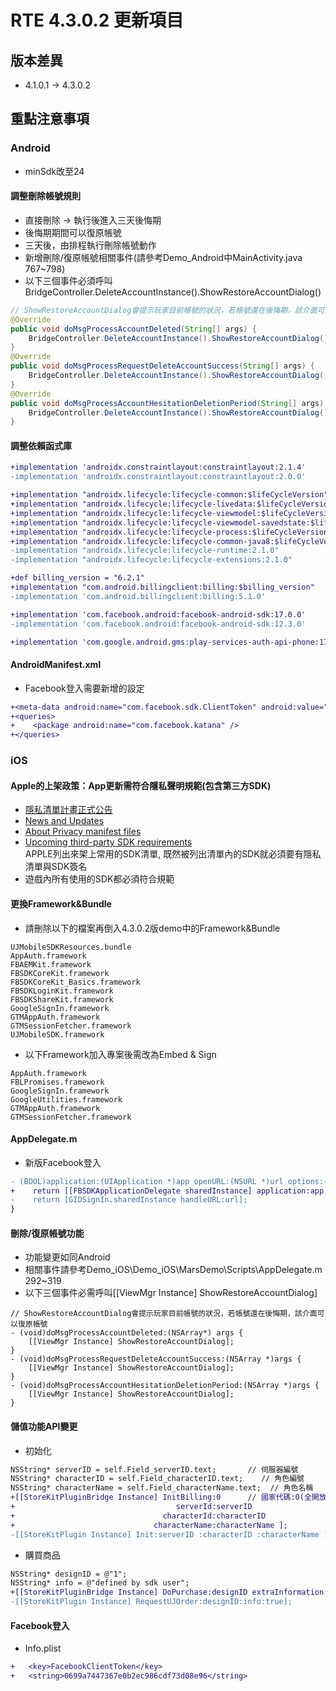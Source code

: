 # RTE 4.3.0.2 更新項目

## 版本差異
* 4.1.0.1 -> 4.3.0.2

## 重點注意事項

### Android
* minSdk改至24

#### 調整刪除帳號規則
* 直接刪除 -> 執行後進入三天後悔期
* 後悔期期間可以復原帳號
* 三天後，由排程執行刪除帳號動作
* 新增刪除/復原帳號相關事件(請參考Demo_Android中MainActivity.java 767~798)
* 以下三個事件必須呼叫BridgeController.DeleteAccountInstance().ShowRestoreAccountDialog()
```java
// ShowRestoreAccountDialog會提示玩家目前帳號的狀況，若帳號還在後悔期，該介面可以復原帳號
@Override
public void doMsgProcessAccountDeleted(String[] args) {
    BridgeController.DeleteAccountInstance().ShowRestoreAccountDialog();
}
@Override
public void doMsgProcessRequestDeleteAccountSuccess(String[] args) {
    BridgeController.DeleteAccountInstance().ShowRestoreAccountDialog();
}
@Override
public void doMsgProcessAccountHesitationDeletionPeriod(String[] args) {
    BridgeController.DeleteAccountInstance().ShowRestoreAccountDialog();
}
```

#### 調整依賴函式庫
```diff
+implementation 'androidx.constraintlayout:constraintlayout:2.1.4'
-implementation 'androidx.constraintlayout:constraintlayout:2.0.0'

+implementation "androidx.lifecycle:lifecycle-common:$lifeCycleVersion"
+implementation "androidx.lifecycle:lifecycle-livedata:$lifeCycleVersion"
+implementation "androidx.lifecycle:lifecycle-viewmodel:$lifeCycleVersion"
+implementation "androidx.lifecycle:lifecycle-viewmodel-savedstate:$lifeCycleVersion"
+implementation "androidx.lifecycle:lifecycle-process:$lifeCycleVersion"
+implementation "androidx.lifecycle:lifecycle-common-java8:$lifeCycleVersion"
-implementation "androidx.lifecycle:lifecycle-runtime:2.1.0"
-implementation "androidx.lifecycle:lifecycle-extensions:2.1.0"

+def billing_version = "6.2.1"
+implementation "com.android.billingclient:billing:$billing_version"
-implementation 'com.android.billingclient:billing:5.1.0'

+implementation 'com.facebook.android:facebook-android-sdk:17.0.0'
-implementation 'com.facebook.android:facebook-android-sdk:12.3.0'

+implementation 'com.google.android.gms:play-services-auth-api-phone:17.5.1'
```

#### AndroidManifest.xml
* Facebook登入需要新增的設定
```diff
+<meta-data android:name="com.facebook.sdk.ClientToken" android:value="@string/facebook_client_token_gameapp"/>
+<queries>
+    <package android:name="com.facebook.katana" />
+</queries>
```

### iOS
#### Apple的上架政策：App更新需符合隱私聲明規範(包含第三方SDK)
* [隱私清單計畫正式公告](https://developer.apple.com/news/?id=3d8a9yyh)
* [News and Updates](https://developer.apple.com/news/upcoming-requirements/)
* [About Privacy manifest files](https://developer.apple.com/documentation/bundleresources/privacy_manifest_files/describing_use_of_required_reason_api?language=objc)
* [Upcoming third-party SDK requirements](https://developer.apple.com/support/third-party-SDK-requirements/)  
APPLE列出來架上常用的SDK清單, 既然被列出清單內的SDK就必須要有隱私清單與SDK簽名
* 遊戲內所有使用的SDK都必須符合規範

#### 更換Framework&Bundle
* 請刪除以下的檔案再倒入4.3.0.2版demo中的Framework&Bundle
```
UJMobileSDKResources.bundle
AppAuth.framework
FBAEMKit.framework
FBSDKCoreKit.framework
FBSDKCoreKit_Basics.framework
FBSDKLoginKit.framework
FBSDKShareKit.framework
GoogleSignIn.framework
GTMAppAuth.framework
GTMSessionFetcher.framework
UJMobileSDK.framework
```
* 以下Framework加入專案後需改為Embed & Sign
```
AppAuth.framework
FBLPromises.framework
GoogleSignIn.framework
GoogleUtilities.framework
GTMAppAuth.framework
GTMSessionFetcher.framework
```
#### AppDelegate.m
* 新版Facebook登入
```diff
- (BOOL)application:(UIApplication *)app openURL:(NSURL *)url options:(NSDictionary<UIApplicationOpenURLOptionsKey,id> *)options {
+    return [[FBSDKApplicationDelegate sharedInstance] application:app openURL:url options:options];
-    return [GIDSignIn.sharedInstance handleURL:url];
}
```

#### 刪除/復原帳號功能
* 功能變更如同Android
* 相關事件請參考Demo_iOS\Demo_iOS\MarsDemo\Scripts\AppDelegate.m 292~319
* 以下三個事件必需呼叫[[ViewMgr Instance] ShowRestoreAccountDialog]
```objc
// ShowRestoreAccountDialog會提示玩家目前帳號的狀況，若帳號還在後悔期，該介面可以復原帳號
- (void)doMsgProcessAccountDeleted:(NSArray*) args {
    [[ViewMgr Instance] ShowRestoreAccountDialog];
}
- (void)doMsgProcessRequestDeleteAccountSuccess:(NSArray *)args {
    [[ViewMgr Instance] ShowRestoreAccountDialog];
}
- (void)doMsgProcessAccountHesitationDeletionPeriod:(NSArray *)args {
    [[ViewMgr Instance] ShowRestoreAccountDialog];
}
```

#### 儲值功能API變更
* 初始化
```diff
NSString* serverID = self.Field_serverID.text;       // 伺服器編號
NSString* characterID = self.Field_characterID.text;    // 角色編號
NSString* characterName = self.Field_characterName.text;  // 角色名稱
+[[StoreKitPluginBridge Instance] InitBilling:0      // 國家代碼:0(全開放)
+                                    serverId:serverID
+                                 characterId:characterID
+                               characterName:characterName ];
-[[StoreKitPlugin Instance] Init:serverID :characterID :characterName ];
```
* 購買商品
```diff
NSString* designID = @"1";
NSString* info = @"defined by sdk user";
+[[StoreKitPluginBridge Instance] DoPurchase:designID extraInformation:info delay:true];
-[[StoreKitPlugin Instance] RequestUJOrder:designID:info:true];
```

#### Facebook登入
* Info.plist
```diff
+	<key>FacebookClientToken</key>
+	<string>0699a7447367e0b2ec986cdf73d08e96</string>
```
